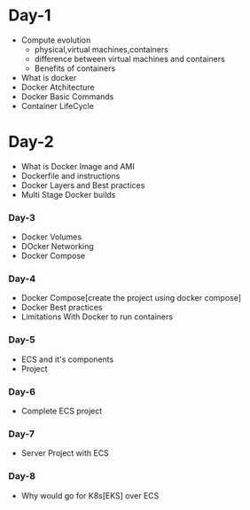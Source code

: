 # Day-1
- Compute evolution
  - physical,virtual machines,containers
  - difference between virtual machines and containers
  - Benefits of containers
- What is docker
- Docker Atchitecture
- Docker Basic Commands
- Container LifeCycle
# Day-2
- What is Docker Image and AMI
- Dockerfile and instructions
- Docker Layers and Best practices
- Multi Stage Docker builds 
### Day-3
- Docker Volumes
- DOcker Networking
- Docker Compose
### Day-4
- Docker Compose[create the project using docker compose]
- Docker Best practices
- Limitations With Docker to run containers
### Day-5
- ECS and it's components
- Project
### Day-6
- Complete ECS project
### Day-7
- Server Project with ECS
### Day-8
- Why would go for K8s[EKS] over ECS